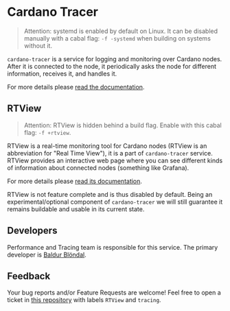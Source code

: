 # Cardano Tracer

> Attention: systemd is enabled by default on Linux. It can be
> disabled manually with a cabal flag: `-f -systemd` when building on
> systems without it.

`cardano-tracer` is a service for logging and monitoring over Cardano nodes. After it is connected to the node, it periodically asks the node for different information, receives it, and handles it.

For more details please [read the documentation](https://github.com/intersectmbo/cardano-node/blob/master/cardano-tracer/docs/cardano-tracer.md).

## RTView

> Attention: RTView is hidden behind a build flag. Enable with this cabal flag: `-f +rtview`.

RTView is a real-time monitoring tool for Cardano nodes (RTView is an abbreviation for "Real Time View"), it is a part of `cardano-tracer` service. RTView provides an interactive web page where you can see different kinds of information about connected nodes (something like Grafana).

For more details please [read its documentation](https://github.com/intersectmbo/cardano-node/blob/master/cardano-tracer/docs/cardano-rtview.md).

RTView is not feature complete and is thus disabled by default. Being
an experimental/optional component of `cardano-tracer` we will still
guarantee it remains buildable and usable in its current state.

## Developers

Performance and Tracing team is responsible for this service. The primary developer is [Baldur Blöndal](https://github.com/Icelandjack).

## Feedback

Your bug reports and/or Feature Requests are welcome! Feel free to open a ticket in [this repository](https://github.com/intersectmbo/cardano-node/issues) with labels `RTView` and `tracing`.
